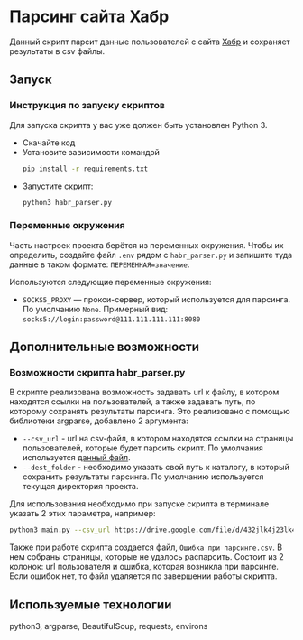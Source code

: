 # Парсинг сайта Хабр

Данный скрипт парсит данные пользователей с сайта [Хабр](https://career.habr.com/) и сохраняет результаты в csv файлы. 


## Запуск

### Инструкция по запуску скриптов

Для запуска скрипта у вас уже должен быть установлен Python 3.

- Скачайте код
- Установите зависимости командой 
    ```sh
    pip install -r requirements.txt
    ```
- Запустите скрипт: 
    ```sh
    python3 habr_parser.py
    ```
  
### Переменные окружения

Часть настроек проекта берётся из переменных окружения. 
Чтобы их определить, создайте файл `.env` рядом с `habr_parser.py` 
и запишите туда данные в таком формате: `ПЕРЕМЕННАЯ=значение`.

Используются следующие переменные окружения: 
- `SOCKS5_PROXY` — прокси-сервер, который используется для парсинга. По умолчанию `None`.
Примерный вид: `socks5://login:password@111.111.111.111:8080`


## Дополнительные возможности

### Возможности скрипта habr_parser.py

В скрипте реализована возможность задавать url к файлу, в котором находятся 
ссылки на пользователей, а также задавать путь, по которому сохранять результаты парсинга. 
Это реализовано с помощью библиотеки argparse, добавлено 2 аргумента:
- `--csv_url` - url на csv-файл, в котором находятся ссылки на страницы пользователей, которые будет парсить скрипт. По умолчания используется [данный файл](https://drive.google.com/file/d/1iHlRsw2QV-9asGpQDWEQ9kCp3UmoQs7n/view).
- `--dest_folder` - необходимо указать свой путь к каталогу, в который сохранить результаты парсинга. По умолчанию используется текущая директория проекта.

Для использования необходимо при запуске скрипта в терминале указать 2 этих параметра, например: 
```sh
python3 main.py --csv_url https://drive.google.com/file/d/432jlk4j23lk4j32lk4j32l4k23jkl4/view --dest_folder some_directory
```

Также при работе скрипта создается файл, `Ошибка при парсинге.csv`. 
В нем собраны страницы, которые не удалось распарсить. Состоит из 2 колонок: 
url пользователя и ошибка, которая возникла при парсинге. Если ошибок нет, то файл
удаляется по завершении работы скрипта.

## Используемые технологии
python3, argparse, BeautifulSoup, requests, environs